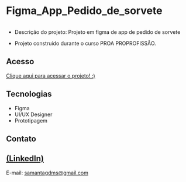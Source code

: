 # Figma_App_Pedido_de_sorvete

<img src="https://github.com/Sasa-G/Figma_App_Pedido_de_sorvete/assets/142459272/be2aaa04-0dc2-4422-be69-82e652103162" alt="">

 - Descrição do projeto: Projeto em figma de app de pedido de sorvete 

 - Projeto construído durante o curso PROA PROPROFISSÃO.

## Acesso
 [Clique aqui para acessar o projeto! :)](https://www.figma.com/design/6ZyeGHXxi4tU1rVPOuJnYN/PROA-7--App-de-pedido-de-sorvete?node-id=0-1&t=lhEV2eauc9EFYo3K-1)

## Tecnologias

- Figma
- UI/UX Designer
- Prototipagem 

## Contato
[(LinkedIn)](https://www.linkedin.com/in/samanta-gomes-786415216/)
-----
E-mail: samantagdms@gmail.com
